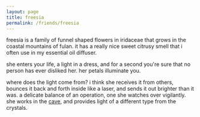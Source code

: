 ```yaml
---
layout: page
title: freesia
permalink: /friends/freesia
---
```


freesia is a family of funnel shaped flowers in iridaceae that grows in the coastal mountains of fulan. it has a really nice sweet citrusy smell that i often use in my essential oil diffuser.

she enters your life, a light in a dress, and for a second you're sure that no person has ever disliked her. her petals illuminate you.

where does the light come from? i think she receives it from others, bounces it back and forth inside like a laser, and sends it out brighter than it was. a delicate balance of an operation, one she watches over vigilantly. she works in the [cave](/places/kozuloa), and provides light of a different type from the crystals.
